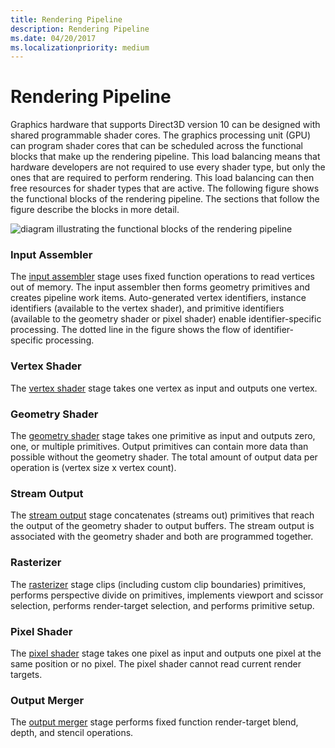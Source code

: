 ```yaml
---
title: Rendering Pipeline
description: Rendering Pipeline
ms.date: 04/20/2017
ms.localizationpriority: medium
---
```


# Rendering Pipeline


Graphics hardware that supports Direct3D version 10 can be designed with shared programmable shader cores. The graphics processing unit (GPU) can program shader cores that can be scheduled across the functional blocks that make up the rendering pipeline. This load balancing means that hardware developers are not required to use every shader type, but only the ones that are required to perform rendering. This load balancing can then free resources for shader types that are active. The following figure shows the functional blocks of the rendering pipeline. The sections that follow the figure describe the blocks in more detail.

![diagram illustrating the functional blocks of the rendering pipeline](images/pipeline.png)

### <span id="input_assembler"></span><span id="INPUT_ASSEMBLER"></span> Input Assembler

The [input assembler](input-assembler-stage.md) stage uses fixed function operations to read vertices out of memory. The input assembler then forms geometry primitives and creates pipeline work items. Auto-generated vertex identifiers, instance identifiers (available to the vertex shader), and primitive identifiers (available to the geometry shader or pixel shader) enable identifier-specific processing. The dotted line in the figure shows the flow of identifier-specific processing.

### <span id="vertex_shader"></span><span id="VERTEX_SHADER"></span> Vertex Shader

The [vertex shader](vertex-shader-stage.md) stage takes one vertex as input and outputs one vertex.

### <span id="geometry_shader"></span><span id="GEOMETRY_SHADER"></span> Geometry Shader

The [geometry shader](geometry-shader-stage.md) stage takes one primitive as input and outputs zero, one, or multiple primitives. Output primitives can contain more data than possible without the geometry shader. The total amount of output data per operation is (vertex size x vertex count).

### <span id="stream_output"></span><span id="STREAM_OUTPUT"></span> Stream Output

The [stream output](stream-output-stage.md) stage concatenates (streams out) primitives that reach the output of the geometry shader to output buffers. The stream output is associated with the geometry shader and both are programmed together.

### <span id="rasterizer"></span><span id="RASTERIZER"></span> Rasterizer

The [rasterizer](rasterizer-block.md) stage clips (including custom clip boundaries) primitives, performs perspective divide on primitives, implements viewport and scissor selection, performs render-target selection, and performs primitive setup.

### <span id="pixel_shader"></span><span id="PIXEL_SHADER"></span> Pixel Shader

The [pixel shader](pixel-shader-stage.md) stage takes one pixel as input and outputs one pixel at the same position or no pixel. The pixel shader cannot read current render targets.

### <span id="output_merger"></span><span id="OUTPUT_MERGER"></span> Output Merger

The [output merger](output-merger-stage.md) stage performs fixed function render-target blend, depth, and stencil operations.

 

 





